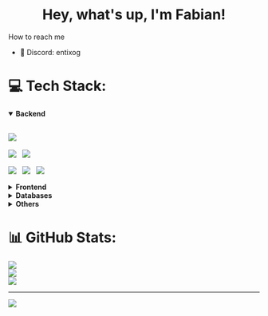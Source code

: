 <h1 align="center">Hey, what's up, I'm Fabian!</h1>

How to reach me 
- 👾 Discord: entixog


# 💻 Tech Stack:
<details open>
  <summary><b>Backend</b></summary>
  <br/>
  <p align="left"> 
<img src="https://img.shields.io/badge/Java%20-%23F7DF1E.svg?logo=java&logoColor=white&style=for-the-badge&color=E34F26" />&nbsp;&nbsp;

<img src="https://img.shields.io/badge/Apache Maven%20-%23F7DF1E.svg?logo=apachemaven&logoColor=white&style=for-the-badge&color=darkgoldenrod" />&nbsp;&nbsp;
<img src="https://img.shields.io/badge/Gradle%20-%23F7DF1E.svg?logo=gradle&logoColor=white&style=for-the-badge&color=darkred" />&nbsp;&nbsp;
    
<img src="https://img.shields.io/badge/Spring Framework%20-%23F7DF1E.svg?logo=spring&logoColor=white&style=for-the-badge&color=5C9A37" />&nbsp;&nbsp;
<img src="https://img.shields.io/badge/Spring Boot%20-%23F7DF1E.svg?logo=spring-boot&logoColor=white&style=for-the-badge&color=green" />&nbsp;&nbsp;
<img src="https://img.shields.io/badge/Spring Data%20-%23F7DF1E.svg?logo=spring&logoColor=white&style=for-the-badge&color=yellowgreen" />&nbsp;&nbsp;
    </p>
</details>


<details>
  <summary><b>Frontend</b></summary>
  <br/>
  <p align="left"> 
<img src="https://img.shields.io/badge/Dart%20-%23F7DF1E.svg?logo=dart&logoColor=white&style=for-the-badge&color=3178C6" />&nbsp;&nbsp;
<img src="https://img.shields.io/badge/Flutter%20-%23F7DF1E.svg?logo=webpack&logoColor=white&style=for-the-badge&color=8ED5FA" />&nbsp;&nbsp;
  </p>
</details>

<details>
  <summary><b>Databases</b></summary>
  <br/>
  <p align="left"> 

<img src="https://img.shields.io/badge/MongoDB%20-%23F7DF1E.svg?logo=mongodb&logoColor=white&style=for-the-badge&color=5C9A37" />&nbsp;&nbsp;
<img src="https://img.shields.io/badge/redis-%23DD0031.svg?style=for-the-badge&logo=redis&logoColor=white" />&nbsp;&nbsp;
<img src="https://img.shields.io/badge/PostgreSQL%20-%23F7DF1E.svg?logo=postgresql&logoColor=white&style=for-the-badge&color=darkblue" />&nbsp;&nbsp;

<img src="https://img.shields.io/badge/MySQL%20-%23F7DF1E.svg?logo=mysql&logoColor=white&style=for-the-badge&color=1E4C68" />&nbsp;&nbsp;
<img src="https://img.shields.io/badge/MariaDB%20-%23F7DF1E.svg?logo=mariadb&logoColor=white&style=for-the-badge&color=1E4C68" />&nbsp;&nbsp;
<img src="https://img.shields.io/badge/Hibernate-59666C?style=for-the-badge&logo=Hibernate&logoColor=white" />&nbsp;&nbsp;</p>
</details>

<details>
  <summary><b>Others</b></summary>
  <br/>
  <p align="left"> 
<img src="https://img.shields.io/badge/Git%20-%23F7DF1E.svg?logo=git&logoColor=white&style=for-the-badge&color=000" />&nbsp;&nbsp;
<img src="https://img.shields.io/badge/Git Hub%20-%23F7DF1E.svg?logo=github&logoColor=white&style=for-the-badge&color=lightblue" />&nbsp;&nbsp;
<img src="https://img.shields.io/badge/Clean Code%20-%23F7DF1E.svg?&style=for-the-badge&color=success" />&nbsp;&nbsp;
<img src="https://img.shields.io/badge/OOP%20-%23F7DF1E.svg?&style=for-the-badge&color=grey" />&nbsp;&nbsp;
 </p>
</details>

# 📊 GitHub Stats:
![](https://github-readme-stats.vercel.app/api?username=entixog&theme=dark&hide_border=false&include_all_commits=false&count_private=false)<br/>
![](https://github-readme-streak-stats.herokuapp.com/?user=entixog&theme=dark&hide_border=false)<br/>
![](https://github-readme-stats.vercel.app/api/top-langs/?username=entixog&theme=dark&hide_border=false&include_all_commits=false&count_private=false&layout=compact)

---
[![](https://visitcount.itsvg.in/api?id=entixog&icon=0&color=0)](https://visitcount.itsvg.in)

<!-- Proudly created with GPRM ( https://gprm.itsvg.in ) -->
